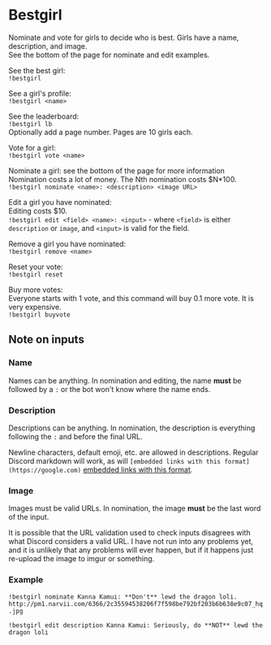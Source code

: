 # Bestgirl
Nominate and vote for girls to decide who is best. Girls have a name, description, and image.  
See the bottom of the page for nominate and edit examples.  

See the best girl:  
`!bestgirl`

See a girl's profile:  
`!bestgirl <name>`

See the leaderboard:  
`!bestgirl lb`  
Optionally add a page number. Pages are 10 girls each.

Vote for a girl:  
`!bestgirl vote <name>`

Nominate a girl: see the bottom of the page for more information  
Nomination costs a lot of money. The Nth nomination costs $N*100.  
`!bestgirl nominate <name>: <description> <image URL>`  

Edit a girl you have nominated:  
Editing costs $10.  
`!bestgirl edit <field> <name>: <input>` - where `<field>` is either `description` or `image`, and `<input>` is valid for the field.  

Remove a girl you have nominated:  
`!bestgirl remove <name>`

Reset your vote:  
`!bestgirl reset`

Buy more votes:  
Everyone starts with 1 vote, and this command will buy 0.1 more vote. It is very expensive.  
`!bestgirl buyvote`

## Note on inputs
### Name
Names can be anything. In nomination and editing, the name **must** be followed by a `:` or the bot won't know where the name ends.

### Description
Descriptions can be anything. In nomination, the description is everything following the `:` and before the final URL.

Newline characters, default emoji, etc. are allowed in descriptions. Regular Discord markdown will work, as will `[embedded links with this format](https://google.com)` [embedded links with this format](https://google.com).

### Image
Images must be valid URLs. In nomination, the image **must** be the last word of the input.

It is possible that the URL validation used to check inputs disagrees with what Discord considers a valid URL. I have not run into any problems yet, and it is unlikely that any problems will ever happen, but if it happens just re-upload the image to imgur or something.

### Example
`!bestgirl nominate Kanna Kamui: **Don't** lewd the dragon loli. http://pm1.narvii.com/6366/2c35594538206f7f598be792bf203b6b638e9c07_hq.jpg`

`!bestgirl edit description Kanna Kamui: Seriously, do **NOT** lewd the dragon loli`

